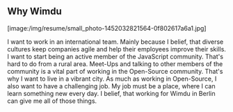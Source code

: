 ## Why Wimdu

[image:/img/resume/small_photo-1452032821564-0f802617a6a1.jpg]

I want to work in an international team. Mainly because I belief, that diverse cultures keep companies agile and help their employees improve their skills. I want to start being an active member of the JavaScript community. That's hard to do from a rural area. Meet-Ups and talking to other members of the community is a vital part of working in the Open-Source community. That's why I want to live in a vibrant city. As much as working in Open-Source, I also want to have a challenging job. My job must be a place, where I can learn something new every day. I belief, that working for Wimdu in Berlin can give me all of those things.

